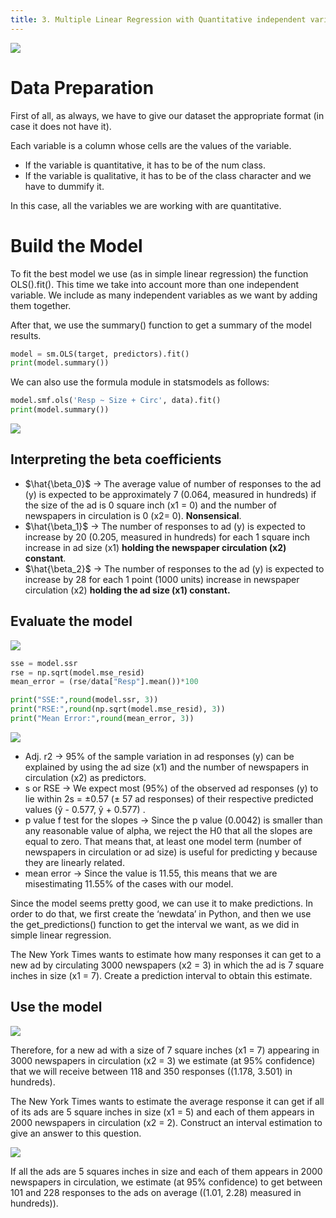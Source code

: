 ```yaml
---
title: 3. Multiple Linear Regression with Quantitative independent variables. Complete example
---
```


![](../attachments/screenshot-2024-05-11-at-194137.png)

# Data Preparation

First of all, as always, we have to give our dataset the appropriate format (in case it does not have it).

Each variable is a column whose cells are the values of the variable.
- If the variable is quantitative, it has to be of the num class. 
- If the variable is qualitative, it has to be of the class character and we have to dummify it.

In this case, all the variables we are working with are quantitative.

# Build the Model

To fit the best model we use (as in simple linear regression) the function OLS().fit(). This time we take into account more than one independent variable. We include as many independent variables as we want by adding them together.

After that, we use the summary() function to get a summary of the model results.

```python
model = sm.OLS(target, predictors).fit()
print(model.summary())
```

We can also use the formula module in statsmodels as follows:

```python
model.smf.ols('Resp ~ Size + Circ', data).fit()
print(model.summary())
```

![](../attachments/screenshot-2024-05-11-at-194532.png)

## Interpreting the beta coefficients

- $\hat{\beta_0}$ → The average value of number of responses to the ad (y) is expected to be approximately 7 (0.064, measured in hundreds) if the size of the ad is 0 square inch (x1 = 0) and the number of newspapers in circulation is 0 (x2= 0). **Nonsensical**.
- $\hat{\beta_1}$ → The number of responses to ad (y) is expected to increase by 20 (0.205, measured in hundreds) for each 1 square inch increase in ad size (x1) **holding the newspaper circulation (x2) constant**.
- $\hat{\beta_2}$ → The number of responses to the ad (y) is expected to increase by 28 for each 1 point (1000 units) increase in newspaper circulation (x2) **holding the ad size (x1) constant.**
## Evaluate the model
![](../attachments/screenshot-2024-05-11-at-194743.png)

```python
sse = model.ssr
rse = np.sqrt(model.mse_resid)
mean_error = (rse/data["Resp"].mean())*100

print("SSE:",round(model.ssr, 3))
print("RSE:",round(np.sqrt(model.mse_resid), 3))
print("Mean Error:",round(mean_error, 3))
```
![](../attachments/screenshot-2024-05-11-at-194803.png)

- Adj. r2 → 95% of the sample variation in ad responses (y) can be explained by using the ad size (x1) and the number of newspapers in circulation (x2) as predictors.
- s or RSE → We expect most (95%) of the observed ad responses (y) to lie within 2s = ±0.57 (± 57 ad responses) of their respective predicted values (ŷ - 0.577, ŷ + 0.577) .
- p value f test for the slopes → Since the p value (0.0042) is smaller than any reasonable value of alpha, we reject the H0 that all the slopes are equal to zero. That means that, at least one model term (number of newspapers in circulation or ad size) is useful for predicting y because they are linearly related.
- mean error → Since the value is 11.55, this means that we are misestimating 11.55% of the cases with our model.

Since the model seems pretty good, we can use it to make predictions. In order to do that, we first create the ‘newdata’ in Python, and then we use the get_predictions() function to get the interval we want, as we did in simple linear regression.

The New York Times wants to estimate how many responses it can get to a new ad by circulating 3000 newspapers (x2 = 3) in which the ad is 7 square inches in size (x1 = 7). Create a prediction interval to obtain this estimate.

## Use the model

![](../attachments/screenshot-2024-05-11-at-194907.png)

Therefore, for a new ad with a size of 7 square inches (x1 = 7) appearing in 3000 newspapers in circulation (x2 = 3) we estimate (at 95% confidence) that we will receive between 118 and 350 responses ((1.178, 3.501) in hundreds).


The New York Times wants to estimate the average response it can get if all of its ads are 5 square inches in size (x1 = 5) and each of them appears in 2000 newspapers in circulation (x2 = 2). Construct an interval estimation to give an answer to this question.

![](../attachments/screenshot-2024-05-11-at-195015.png)

If all the ads are 5 squares inches in size and each of them appears in 2000 newspapers in circulation, we estimate (at 95% confidence) to get between 101 and 228 responses to the ads on average ((1.01, 2.28) measured in hundreds)).

